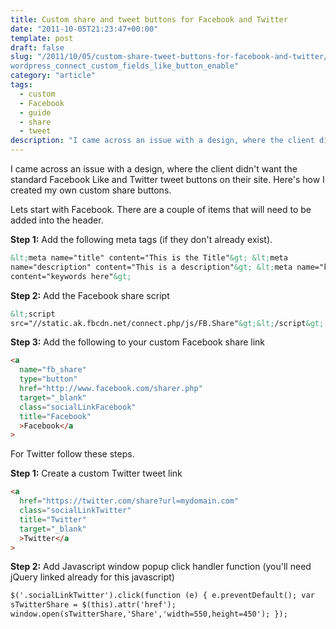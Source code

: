 ```yaml
---
title: Custom share and tweet buttons for Facebook and Twitter
date: "2011-10-05T21:23:47+00:00"
template: post
draft: false
slug: "/2011/10/05/custom-share-tweet-buttons-for-facebook-and-twitter/
wordpress_connect_custom_fields_like_button_enable"
category: "article"
tags:
  - custom
  - Facebook
  - guide
  - share
  - tweet
description: "I came across an issue with a design, where the client didn't want the standard Facebook Like and Twitter tweet buttons on their site. Here's how I created my own custom share buttons."
---
```


I came across an issue with a design, where the client didn't want the standard Facebook Like and Twitter tweet buttons on their site. Here's how I created my own custom share buttons.

Lets start with Facebook. There are a couple of items that will need to be added into the header.

**Step 1:** Add the following meta tags (if they don't already exist).

```html
&lt;meta name="title" content="This is the Title"&gt; &lt;meta
name="description" content="This is a description"&gt; &lt;meta name="keywords"
content="keywords here"&gt;
```

**Step 2:** Add the Facebook share script

```html
&lt;script
src="//static.ak.fbcdn.net/connect.php/js/FB.Share"&gt;&lt;/script&gt;
```

**Step 3:** Add the following to your custom Facebook share link

```html
<a
  name="fb_share"
  type="button"
  href="http://www.facebook.com/sharer.php"
  target="_blank"
  class="socialLinkFacebook"
  title="Facebook"
  >Facebook</a
>
```

For Twitter follow these steps.

**Step 1:** Create a custom Twitter tweet link

```html
<a
  href="https://twitter.com/share?url=mydomain.com"
  class="socialLinkTwitter"
  title="Twitter"
  target="_blank"
  >Twitter</a
>
```

**Step 2:** Add Javascript window popup click handler function (you'll need jQuery linked already for this javascript)

```html
$('.socialLinkTwitter').click(function (e) { e.preventDefault(); var
sTwitterShare = $(this).attr('href');
window.open(sTwitterShare,'Share','width=550,height=450'); });
```
